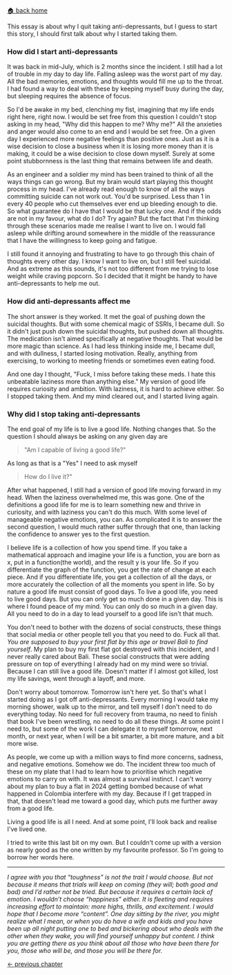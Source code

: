 [🏠 back home](/blog?home)

This essay is about why I quit taking anti-depressants, but I guess to start this story, I should first talk about why I started taking them.


### How did I start anti-depressants
It was back in mid-July, which is 2 months since the incident. I still had a lot of trouble in my day to day life. Falling asleep was the worst part of my day. All the bad memories, emotions, and thoughts would fill me up to the throat. I had found a way to deal with these by keeping myself busy during the day, but sleeping requires the absence of focus.

So I'd be awake in my bed, clenching my fist, imagining that my life ends right here, right now. I would be set free from this question I couldn't stop asking in my head, "Why did this happen to me? Why me?" All the anxieties and anger would also come to an end and I would be set free. On a given day I experienced more negative feelings than positive ones. Just as it is a wise decision to close a business when it is losing more money than it is making, it could be a wise decision to close down myself. Surely at some point stubbornness is the last thing that remains between life and death.

As an engineer and a soldier my mind has been trained to think of all the ways things can go wrong. But my brain would start playing this thought process in my head. I've already read enough to know of all the ways committing suicide can not work out. You'd be surprised. Less than 1 in every 40 people who cut themselves ever end up bleeding enough to die. So what guarantee do I have that I would be that lucky one. And if the odds are not in my favour, what do I do? Try again? But the fact that I'm thinking through these scenarios made me realise I want to live on. I would fall asleep while drifting around somewhere in the middle of the reassurance that I have the willingness to keep going and fatigue.

I still found it annoying and frustrating to have to go through this chain of thoughts every other day. I know I want to live on, but I still feel suicidal. And as extreme as this sounds, it's not too different from me trying to lose weight while craving popcorn. So I decided that it might be handy to have anti-depressants to help me out.

### How did anti-depressants affect me
The short answer is they worked. It met the goal of pushing down the suicidal thoughts. But with some chemical magic of SSRIs, I became dull. So it didn't just push down the suicidal thoughts, but pushed down all thoughts. The medication isn't aimed specifically at negative thoughts. That would be more magic than science. As I had less thinking inside me, I became dull, and with dullness, I started losing motivation. Really, anything from exercising, to working to meeting friends or sometimes even eating food.

And one day I thought, "Fuck, I miss before taking these meds. I hate this unbeatable laziness more than anything else." My version of good life requires curiosity and ambition. With laziness, it is hard to achieve either. So I stopped taking them. And my mind cleared out, and I started living again.

### Why did I stop taking anti-depressants

The end goal of my life is to live a good life. Nothing changes that. So the question I should always be asking on any given day are

>"Am I capable of living a good life?"

As long as that is a "Yes" I need to ask myself

>How do I live it?"

After what happened, I still had a version of good life moving forward in my head. When the laziness overwhelmed me, this was gone. One of the definitions a good life for me is to learn something new and thrive in curiosity, and with laziness you can't do this much. With some level of manageable negative emotions, you can. As complicated it is to answer the second question, I would much rather suffer through that one, than lacking the confidence to answer yes to the first question.

I believe life is a collection of how you spend time. If you take a mathematical approach and imagine your life is a function, you are born as x, put in a function(the world), and the result y is your life. So if you differentiate the graph of the function, you get the rate of change at each piece. And if you differentiate life, you get a collection of all the days, or more accurately the collection of all the moments you spent in life. So by nature a good life must consist of good days. To live a good life, you need to live good days. But you can only get so much done in a given day. This is where I found peace of my mind. You can only do so much in a given day. All you need to do in a day to lead yourself to a good life isn't that much.

You don't need to bother with the dozens of social constructs, these things that social media or other people tell you that you need to do. Fuck all that. *You are supposed to buy your first flat by this age or travel Bali to find yourself*. My plan to buy my first flat got destroyed with this incident, and I never really cared about Bali. These social constructs that were adding pressure on top of everything I already had on my mind were so trivial. Because I can still live a good life. Doesn't matter if I almost got killed, lost my life savings, went through a layoff, and more.

Don't worry about tomorrow. Tomorrow isn't here yet. So that's what I started doing as I got off anti-depressants. Every morning I would take my morning shower, walk up to the mirror, and tell myself I don't need to do everything today. No need for full recovery from trauma, no need to finish that book I've been wrestling, no need to do all these things. At some point I need to, but some of the work I can delegate it to myself tomorrow, next month, or next year, when I will be a bit smarter, a bit more mature, and a bit more wise.

As people, we come up with a million ways to find more concerns, sadness, and negative emotions. Somehow we do. The incident threw too much of these on my plate that I had to learn how to prioritise which negative emotions to carry on with. It was almost a survival instinct. I can't worry about my plan to buy a flat in 2024 getting bombed because of what happened in Colombia interfere with my day. Because if I get trapped in that, that doesn't lead me toward a good day, which puts me further away from a good life.

Living a good life is all I need.
And at some point, I'll look back and realise I've lived one.

I tried to write this last bit on my own. But I couldn't come up with a version as nearly good as the one written by my favourite professor. So I'm going to borrow her words here.

-----------------

*I agree with you that “toughness” is not the trait I would choose. But not because it means that trials will keep on coming (they will; both good and bad) and I’d rather not be tried. But because it requires a certain lack of emotion. I wouldn’t choose “happiness” either. It is fleeting and requires increasing effort to maintain: more highs, thrills, and excitement. I would hope that I become more “content”. One day sitting by the river, you might realize what I mean, or when you do have a wife and kids and you have been up all night putting one to bed and bickering about who deals with the other when they wake, you will find yourself unhappy but content. I think you are getting there as you think about all those who have been there for you, those who will be, and those you will be there for.*



[<- previous chapter](/blog?post=wish)